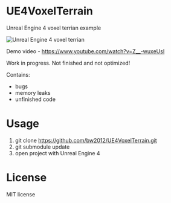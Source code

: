 # UE4VoxelTerrain
Unreal Engine 4 voxel terrian example

![Unreal Engine 4 voxel terrian](http://media.indiedb.com/images/games/1/51/50197/ezgif.com-video-to-gif_2.gif)

Demo video - https://www.youtube.com/watch?v=Z__-wuxeUsI

Work in progress. Not finished and not optimized! 

Contains:
* bugs
* memory leaks
* unfinished code

# Usage
1. git clone https://github.com/bw2012/UE4VoxelTerrain.git
2. git submodule update
3. open project with Unreal Engine 4

# License
MIT license
